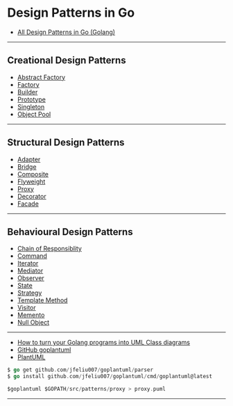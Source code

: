 
# Design Patterns in Go

* [All Design Patterns in Go (Golang)](https://golangbyexample.com/all-design-patterns-golang/)

***

## Creational Design Patterns

* [Abstract Factory]()
* [Factory]()
* [Builder]()
* [Prototype]()
* [Singleton]()
* [Object Pool]()

***

## Structural Design Patterns

* [Adapter]()
* [Bridge]()
* [Composite]()
* [Flyweight]()
* [Proxy](https://github.com/muarshad01/Design_Patterns_Go/blob/master/proxy.md)
* [Decorator]()
* [Facade](https://github.com/muarshad01/Design_Patterns_Go/blob/master/proxy.md)

***

## Behavioural Design Patterns

* [Chain of Responsiblity]()
* [Command]()
* [Iterator]()
* [Mediator]()
* [Observer]()
* [State]()
* [Strategy]()
* [Template Method]()
* [Visitor]()
* [Memento]()
* [Null Object]()

***

* [How to turn your Golang programs into UML Class diagrams](https://www.reddit.com/r/golang/comments/ccc3cd/how_to_turn_your_golang_programs_into_uml_class/)
* [GitHub goplantuml](https://github.com/jfeliu007/goplantuml)
* [PlantUML](https://www.plantuml.com/plantuml/uml/SyfFKj2rKt3CoKnELR1Io4ZDoSa70000)


```go
$ go get github.com/jfeliu007/goplantuml/parser
$ go install github.com/jfeliu007/goplantuml/cmd/goplantuml@latest

$goplantuml $GOPATH/src/patterns/proxy > proxy.puml
```

***

